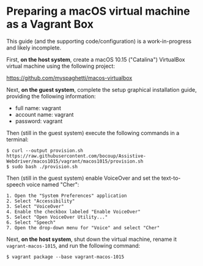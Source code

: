 # Preparing a macOS virtual machine as a Vagrant Box

This guide (and the supporting code/configuration) is a work-in-progress and
likely incomplete.

First, **on the host system**, create a macOS 10.15 ("Catalina") VirtualBox
virtual machine using the following project:

https://github.com/myspaghetti/macos-virtualbox

Next, **on the guest system**, complete the setup graphical installation guide,
providing the following information:

- full name: vagrant
- account name: vagrant
- password: vagrant

Then (still in the guest system) execute the following commands in a terminal:

    $ curl --output provision.sh https://raw.githubusercontent.com/bocoup/Assistive-Webdriver/macos1015/vagrant/macos1015/provision.sh
    $ sudo bash ./provision.sh

Then (still in the guest system) enable VoiceOver and set the text-to-speech
voice named "Cher":

    1. Open the "System Preferences" application
    2. Select "Accessibility"
    3. Select "VoiceOver"
    4. Enable the checkbox labeled "Enable VoiceOver"
    5. Select "Open VoiceOver Utility..."
    6. Select "Speech"
    7. Open the drop-down menu for "Voice" and select "Cher"

Next, **on the host system**, shut down the virtual machine, rename it
`vagrant-macos-1015`, and run the following command:

    $ vagrant package --base vagrant-macos-1015
